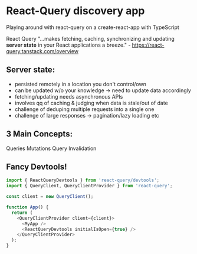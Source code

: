 # React-Query discovery app

Playing around with react-query on a create-react-app with TypeScript

React Query "...makes fetching, caching, synchronizing and updating **server state** in your React applications a breeze." - https://react-query.tanstack.com/overview

## Server state:

- persisted remotely in a location you don't control/own
- can be updated w/o your knowledge -> need to update data accordingly
- fetching/updating needs asynchronous APIs
- involves qq of caching & judging when data is stale/out of date
- challenge of deduping multiple requests into a single one
- challenge of large responses -> pagination/lazy loading etc

## 3 Main Concepts:

Queries
Mutations
Query Invalidation

## Fancy Devtools!

```javascript
import { ReactQueryDevtools } from 'react-query/devtools';
import { QueryClient, QueryClientProvider } from 'react-query';

const client = new QueryClient();

function App() {
  return (
    <QueryClientProvider client={client}>
      <MyApp />
      <ReactQueryDevtools initialIsOpen={true} />
    </QueryClientProvider>
  );
}
```

